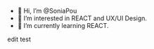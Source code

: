 - 👋 Hi, I’m @SoniaPou
- 👀 I’m interested in REACT and UX/UI Design.
- 🌱 I’m currently learning REACT.

edit test

<!---
SoniaPou/SoniaPou is a ✨ special ✨ repository because its `README.md` (this file) appears on your GitHub profile.
You can click the Preview link to take a look at your changes.
--->
